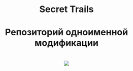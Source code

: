 <h1 align="center">Secret Trails</h>
 
<h1 align="center">Репозиторий одноименной модификации</h>
 
<h1 align="center">
<img src="https://i.imgur.com/GPeiELq.png" height=/></h1>
